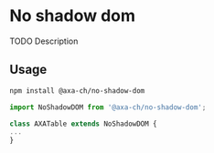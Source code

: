 # No shadow dom

TODO Description

## Usage

```bash
npm install @axa-ch/no-shadow-dom
```

```js
import NoShadowDOM from '@axa-ch/no-shadow-dom';

class AXATable extends NoShadowDOM {
...  
}

```

